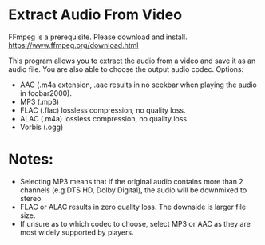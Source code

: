 # Extract Audio From Video

FFmpeg is a prerequisite. Please download and install. https://www.ffmpeg.org/download.html

This program allows you to extract the audio from a video and save it as an audio file. You are also able to choose the output audio codec. Options:
- AAC (.m4a extension, .aac results in no seekbar when playing the audio in foobar2000).
- MP3 (.mp3)
- FLAC (.flac) lossless compression, no quality loss.
- ALAC (.m4a) lossless compression, no quality loss.
- Vorbis (.ogg)

# Notes:
- Selecting MP3 means that if the original audio contains more than 2 channels (e.g DTS HD, Dolby Digital), the audio will be downmixed to stereo
- FLAC or ALAC results in zero quality loss. The downside is larger file size.
- If unsure as to which codec to choose, select MP3 or AAC as they are most widely supported by players.
